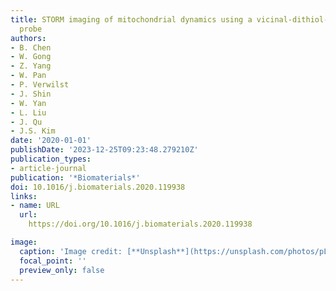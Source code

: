 ```yaml
---
title: STORM imaging of mitochondrial dynamics using a vicinal-dithiol-proteins-targeted
  probe
authors:
- B. Chen
- W. Gong
- Z. Yang
- W. Pan
- P. Verwilst
- J. Shin
- W. Yan
- L. Liu
- J. Qu
- J.S. Kim
date: '2020-01-01'
publishDate: '2023-12-25T09:23:48.279210Z'
publication_types:
- article-journal
publication: '*Biomaterials*'
doi: 10.1016/j.biomaterials.2020.119938
links:
- name: URL
  url: 
    https://doi.org/10.1016/j.biomaterials.2020.119938

image:
  caption: 'Image credit: [**Unsplash**](https://unsplash.com/photos/pLCdAaMFLTE)'
  focal_point: ''
  preview_only: false
---
```

